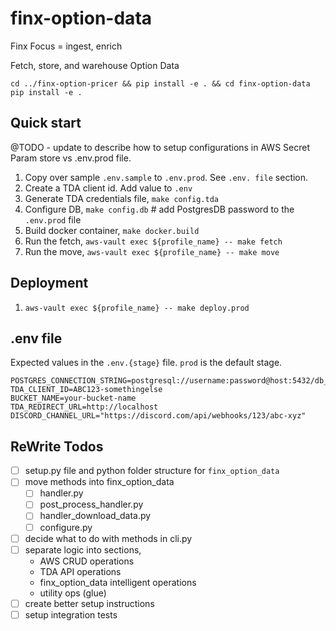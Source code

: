 # finx-option-data
Finx Focus = ingest, enrich

Fetch, store, and warehouse Option Data

```
cd ../finx-option-pricer && pip install -e . && cd finx-option-data
pip install -e .
```

## Quick start

@TODO - update to describe how to setup configurations in AWS Secret Param store vs .env.prod file.

1. Copy over sample `.env.sample` to `.env.prod`. See `.env. file` section.
2. Create a TDA client id. Add value to `.env`
3. Generate TDA credentials file, `make config.tda`
4. Configure DB, `make config.db` # add PostgresDB password to the `.env.prod` file
5. Build docker container, `make docker.build`
6. Run the fetch, `aws-vault exec ${profile_name} -- make fetch`
7. Run the move, `aws-vault exec ${profile_name} -- make move`


## Deployment 
1. `aws-vault exec ${profile_name} -- make deploy.prod`


## .env file
Expected values in the `.env.{stage}` file. `prod` is the default stage.

```
POSTGRES_CONNECTION_STRING=postgresql://username:password@host:5432/db_name
TDA_CLIENT_ID=ABC123-somethingelse
BUCKET_NAME=your-bucket-name
TDA_REDIRECT_URL=http://localhost
DISCORD_CHANNEL_URL="https://discord.com/api/webhooks/123/abc-xyz"
```

## ReWrite Todos

- [ ] setup.py file and python folder structure for `finx_option_data`
- [ ] move methods into finx_option_data
    - [ ] handler.py 
    - [ ] post_process_handler.py
    - [ ] handler_download_data.py
    - [ ] configure.py
- [ ] decide what to do with methods in cli.py
- [ ] separate logic into sections, 
    - AWS CRUD operations
    - TDA API operations
    - finx_option_data intelligent operations
    - utility ops (glue)
- [ ] create better setup instructions
- [ ] setup integration tests
